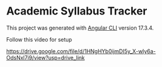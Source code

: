 # Academic Syllabus Tracker

This project was generated with [Angular CLI](https://github.com/angular/angular-cli) version 17.3.4.

Follow this video for setup

https://drive.google.com/file/d/1HNgHYb0ijmDI5y_X-wIy6a-OdsNxl7i9/view?usp=drive_link
